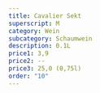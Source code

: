 ```yaml
---
title: Cavalier Sekt
superscript: M
category: Wein
subcategory: Schaumwein
description: 0.1L
price1: 3,9
price2: --
price3: 25,0 (0,75l)
order: "10"
---
```

